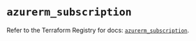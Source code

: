 # `azurerm_subscription`

Refer to the Terraform Registry for docs: [`azurerm_subscription`](https://registry.terraform.io/providers/hashicorp/azurerm/4.5.0/docs/resources/subscription).
